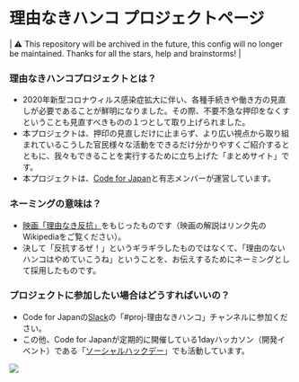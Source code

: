 # 理由なきハンコ プロジェクトページ

| ⚠️ This repository will be archived in the future, this config will no longer be maintained. Thanks for all the stars, help and brainstorms! |

### 理由なきハンコプロジェクトとは？
- 2020年新型コロナウィルス感染症拡大に伴い、各種手続きや働き方の見直しが必要であることが鮮明になりました。その際、不要不急な押印をなくすということも見直すべきものの１つとして取り上げられました。
- 本プロジェクトは、押印の見直しだけに止まらず、より広い視点から取り組まれているこうした官民様々な活動をできるだけ分かりやすくご紹介するとともに、我々もできることを実行するために立ち上げた「まとめサイト」です。
- 本プロジェクトは、[Code for Japan](https://www.code4japan.org/)と有志メンバーが運営しています。

### ネーミングの意味は？
- [映画「理由なき反抗」](https://ja.wikipedia.org/wiki/%E7%90%86%E7%94%B1%E3%81%AA%E3%81%8D%E5%8F%8D%E6%8A%97)をもじったものです（映画の解説はリンク先のWikipediaをご覧ください）。
- 決して「反抗するぜ！」というギラギラしたものではなくて、「理由のないハンコはやめていこうね」ということを、お伝えするためにネーミングとして採用したものです。

### プロジェクトに参加したい場合はどうすればいいの？
- Code for Japanの[Slack](https://join.slack.com/t/cfj/shared_invite/zt-473qa2x1-Fc_Uo76uPPRm2j~JBWRx1w)の「#proj-理由なきハンコ」チャンネルに参加ください。
- この他、Code for Japanが定期的に開催している1dayハッカソン（開発イベント）である「[ソーシャルハックデー](https://www.code4japan.org/activity/socialhackday)」でも活動しています。

![](https://i.imgur.com/iurBKuS.jpg)
